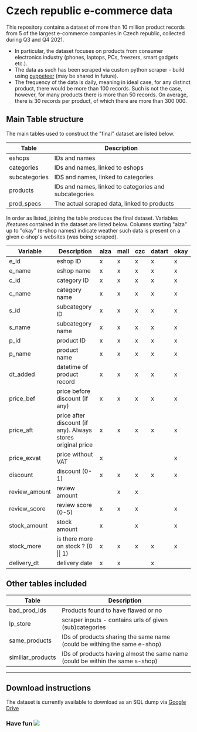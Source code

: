 # Czech republic e-commerce data

This repository contains a dataset of more than 10 million product records from 5 of the largest e-commerce companies in Czech republic, collected during Q3 and Q4 2021. <br>
- In particular, the dataset focuses on products from consumer electronics industry (phones, laptops, PCs, freezers, smart gadgets etc.).
- The data as such has been scraped via custom python scraper - build using [pyppeteer](https://github.com/pyppeteer/pyppeteer) (may be shared in future). 
- The frequency of the data is daily, meaning in ideal case, for any distinct product, there would be more than 100 records. Such is not the case, however, for many products there is more than 50 records. On average, there is 30 records per product, of which there are more than 300 000.

## Main Table structure
The main tables used to construct the "final" dataset are listed below.

| Table         | Description                                           |
|---------------|-------------------------------------------------------|
| eshops        | IDs and names                                         |
| categories    | IDs and names, linked to eshops                       |
| subcategories | IDS and names, linked to categories                   |
| products      | IDs and names, linked to categories and subcategories |
| prod_specs    | The actual scraped data, linked to products           |

In order as listed, joining the table produces the final dataset. Variables /features contained in the dataset are listed below. Columns starting "alza" up to "okay" (e-shop names) indicate weather such data is present on a given e-shop's websites (was being scraped).

| Variable      | Description                                                  | alza | mall | czc | datart | okay |
|---------------|--------------------------------------------------------------|------|------|-----|--------|------|
| e_id          | eshop ID                                                     | x    | x    | x   | x      | x    |
| e_name        | eshop name                                                   | x    | x    | x   | x      | x    |
| c_id          | category ID                                                  | x    | x    | x   | x      | x    |
| c_name        | category name                                                | x    | x    | x   | x      | x    |
| s_id          | subcategory ID                                               | x    | x    | x   | x      | x    |
| s_name        | subcategory name                                             | x    | x    | x   | x      | x    |
| p_id          | product ID                                                   | x    | x    | x   | x      | x    |
| p_name        | product name                                                 | x    | x    | x   | x      | x    |
| dt_added      | datetime of product record                                   | x    | x    | x   | x      | x    |
| price_bef     | price before discount (if any)                               | x    | x    | x   | x      | x    |
| price_aft     | price after discount (if any).  Always stores original price | x    | x    | x   | x      | x    |
| price_exvat   | price without VAT                                            | x    |      |     |        | x    |
| discount      | discount (0-1)                                               | x    | x    | x   | x      | x    |
| review_amount | review amount                                                |      | x    | x   |        |      |
| review_score  | review score (0-5)                                           | x    | x    | x   |        | x    |
| stock_amount  | stock amount                                                 | x    |      | x   |        | x    |
| stock_more    | is there more on stock ? (0 \|\| 1)                          | x    | x    | x   | x      | x    |
| delivery_dt   | delivery date                                                | x    | x    |     | x      |      |

## Other tables included

| Table             | Description                                                                   |
|-------------------|-------------------------------------------------------------------------------|
| bad_prod_ids      | Products found to have flawed or no                                           |
| lp_store          | scraper inputs - contains urls of given (sub)categories                       |
| same_products     | IDs of products sharing the same name (could be withing the same e-shop)      |
| similiar_products | IDs of products having almost the same name (could be within the same s-shop) |


--- 
## Download instructions
The dataset is currently available to download as an SQL dump via [Google Drive](https://drive.google.com/drive/folders/17u-0lQ4dgCDCw0cNRxTIdgjwnPUkBMM6?usp=sharing)
<br>


### Have fun ![](https://cdn.discordapp.com/emojis/769486756977967114.gif?v=1&size=32)